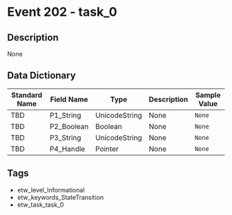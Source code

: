 # Event 202 - task_0

## Description
None

## Data Dictionary
|Standard Name|Field Name|Type|Description|Sample Value|
|---|---|---|---|---|
|TBD|P1_String|UnicodeString|None|`None`|
|TBD|P2_Boolean|Boolean|None|`None`|
|TBD|P3_String|UnicodeString|None|`None`|
|TBD|P4_Handle|Pointer|None|`None`|

## Tags
* etw_level_Informational
* etw_keywords_StateTransition
* etw_task_task_0